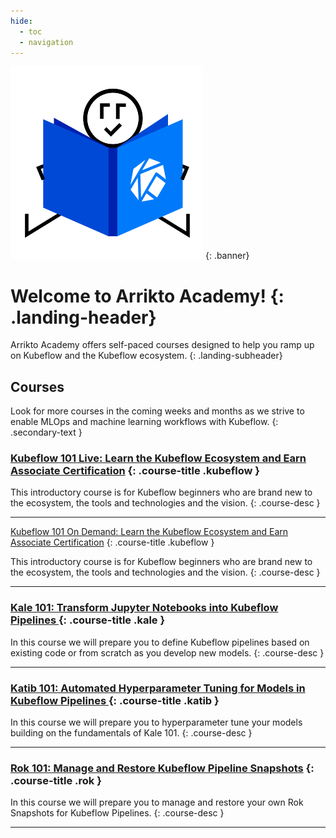 ```yaml
---
hide:
  - toc
  - navigation
---
```


<div class="landing-bg"></div>

![Arrikto Academy](assets/academy-banner.svg)
{: .banner}

# Welcome to Arrikto Academy! {: .landing-header}

Arrikto Academy offers self-paced courses designed to help you ramp up on
Kubeflow and the Kubeflow ecosystem.
{: .landing-subheader}

<div class="courses"  markdown="1">

## Courses

Look for more courses in the coming weeks and months as we strive to enable
MLOps and machine learning workflows with Kubeflow.
{: .secondary-text }

### [Kubeflow 101 Live: Learn the Kubeflow Ecosystem and Earn Associate Certification](https://www.arrikto.com/kubeflow-introduction-training-certification/) {: .course-title .kubeflow }

This introductory course is for Kubeflow beginners who are brand new to the
ecosystem, the tools and technologies and the vision.
{: .course-desc }

----

[Kubeflow 101 On Demand: Learn the Kubeflow Ecosystem and Earn Associate
Certification](https://www.udemy.com/course/introduction-to-kubeflow-fundamentals/)
{: .course-title .kubeflow }

This introductory course is for Kubeflow beginners who are brand new to the
ecosystem, the tools and technologies and the vision.
{: .course-desc }

----

### [Kale 101: Transform Jupyter Notebooks into Kubeflow Pipelines ](modules/notebook-to-pipeline/) {: .course-title .kale }

In this course we will prepare you to define Kubeflow pipelines based on
existing code or from scratch as you develop new models.
{: .course-desc }

----

### [Katib 101: Automated Hyperparameter Tuning for Models in Kubeflow Pipelines ](modules/notebook-katib-tuning) {: .course-title .katib }

In this course we will prepare you to hyperparameter tune your models building
on the fundamentals of Kale 101.
{: .course-desc }

----

### [Rok 101: Manage and Restore Kubeflow Pipeline Snapshots](modules/rok-snapshotting) {: .course-title .rok }

In this course we will prepare you to manage and restore your own Rok Snapshots
 for Kubeflow Pipelines.
{: .course-desc }

----

[//]: # (## Coming soon)

</div>
